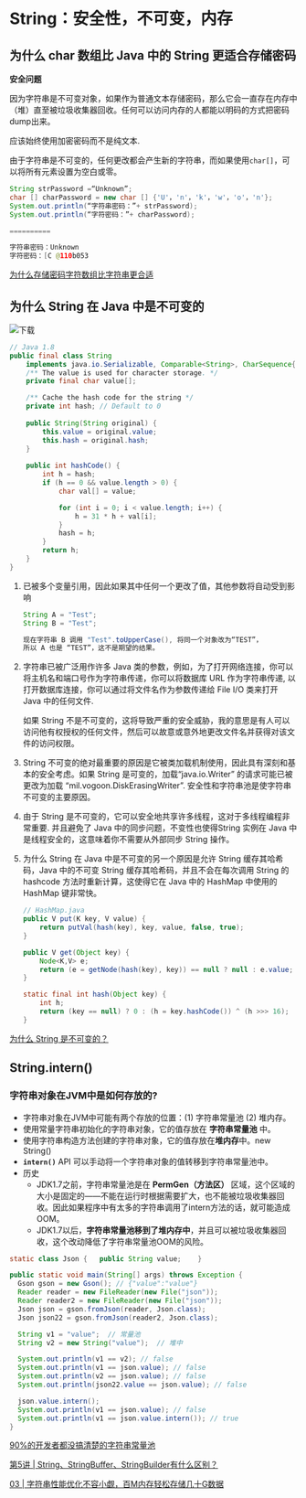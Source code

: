 # String：安全性，不可变，内存

## 为什么 char 数组比 Java 中的 String 更适合存储密码

**安全问题**

因为字符串是不可变对象，如果作为普通文本存储密码，那么它会一直存在内存中（堆）直至被垃圾收集器回收。任何可以访问内存的人都能以明码的方式把密码dump出来。

应该始终使用加密密码而不是纯文本.

由于字符串是不可变的，任何更改都会产生新的字符串，而如果使用`char[]`，可以将所有元素设置为空白或零。

```java
String strPassword =“Unknown”;
char [] charPassword = new char [] {'U'，'n'，'k'，'w'，'o'，'n'};
System.out.println(“字符串密码：”+ strPassword);
System.out.println(“字符密码：”+ charPassword);

==========

字符串密码：Unknown
字符密码：[C @110b053
```

[为什么存储密码字符数组比字符串更合适](https://blog.csdn.net/x_iya/article/details/80086995)



## 为什么 String 在 Java 中是不可变的

![下载](https://gitee.com/liuw5367/resource/raw/master/img/下载.jpg)

```java
// Java 1.8
public final class String
    implements java.io.Serializable, Comparable<String>, CharSequence{
    /** The value is used for character storage. */
    private final char value[];

    /** Cache the hash code for the string */
    private int hash; // Default to 0
    
    public String(String original) {
        this.value = original.value;
        this.hash = original.hash;
    }
    
    public int hashCode() {
        int h = hash;
        if (h == 0 && value.length > 0) {
            char val[] = value;

            for (int i = 0; i < value.length; i++) {
                h = 31 * h + val[i];
            }
            hash = h;
        }
        return h;
    }
}
```

1. 已被多个变量引用，因此如果其中任何一个更改了值，其他参数将自动受到影响

   ```java
   String A = "Test";
   String B = "Test";
   
   现在字符串 B 调用 "Test".toUpperCase(), 将同一个对象改为“TEST”，
   所以 A 也是 “TEST”，这不是期望的结果。
   ```

2. 字符串已被广泛用作许多 Java 类的参数，例如，为了打开网络连接，你可以将主机名和端口号作为字符串传递，你可以将数据库 URL 作为字符串传递, 以打开数据库连接，你可以通过将文件名作为参数传递给 File I/O 类来打开 Java 中的任何文件.

   如果 String 不是不可变的，这将导致严重的安全威胁，我的意思是有人可以访问他有权授权的任何文件，然后可以故意或意外地更改文件名并获得对该文件的访问权限。

3. String 不可变的绝对最重要的原因是它被类加载机制使用，因此具有深刻和基本的安全考虑。如果 String 是可变的，加载“java.io.Writer” 的请求可能已被更改为加载 “mil.vogoon.DiskErasingWriter”. 安全性和字符串池是使字符串不可变的主要原因。

4. 由于 String 是不可变的，它可以安全地共享许多线程，这对于多线程编程非常重要. 并且避免了 Java 中的同步问题，不变性也使得String 实例在 Java 中是线程安全的，这意味着你不需要从外部同步 String 操作。

5. 为什么 String 在 Java 中是不可变的另一个原因是允许 String 缓存其哈希码，Java 中的不可变 String 缓存其哈希码，并且不会在每次调用 String 的 hashcode 方法时重新计算，这使得它在 Java 中的 HashMap 中使用的 HashMap 键非常快。

   ```java
   // HashMap.java
   public V put(K key, V value) {
       return putVal(hash(key), key, value, false, true);
   }
   
   public V get(Object key) {
       Node<K,V> e;
       return (e = getNode(hash(key), key)) == null ? null : e.value;
   }
   
   static final int hash(Object key) {
       int h;
       return (key == null) ? 0 : (h = key.hashCode()) ^ (h >>> 16);
   }
   ```

[为什么 String 是不可变的？](https://mp.weixin.qq.com/s?__biz=MzI3ODcxMzQzMw==&mid=2247493546&idx=2&sn=b53d3f2c8edeb81e8e79f4123e051b55&chksm=eb50629cdc27eb8ae52edd72e0b6bda617d8670b601e154957c0dff0044381fe2ea40ff971c9&scene=21#wechat_redirect)

## String.intern()

### 字符串对象在JVM中是如何存放的?

- 字符串对象在JVM中可能有两个存放的位置：(1) 字符串常量池 (2) 堆内存。
- 使用常量字符串初始化的字符串对象，它的值存放在 **字符串常量池** 中。
- 使用字符串构造方法创建的字符串对象，它的值存放在**堆内存**中。new String()
- **`intern()`** API 可以手动将一个字符串对象的值转移到字符串常量池中。
- 历史
  - JDK1.7之前，字符串常量池是在 **PermGen（方法区）** 区域，这个区域的大小是固定的——不能在运行时根据需要扩大，也不能被垃圾收集器回收。因此如果程序中有太多的字符串调用了intern方法的话，就可能造成OOM。
  - JDK1.7以后，**字符串常量池移到了堆内存中**，并且可以被垃圾收集器回收，这个改动降低了字符串常量池OOM的风险。

```java
static class Json {   public String value;    }

public static void main(String[] args) throws Exception {
  Gson gson = new Gson(); // {"value":"value"}
  Reader reader = new FileReader(new File("json"));
  Reader reader2 = new FileReader(new File("json"));
  Json json = gson.fromJson(reader, Json.class);
  Json json22 = gson.fromJson(reader2, Json.class);

  String v1 = "value";  // 常量池
  String v2 = new String("value");  // 堆中

  System.out.println(v1 == v2); // false
  System.out.println(v1 == json.value); // false
  System.out.println(v2 == json.value); // false
  System.out.println(json22.value == json.value); // false

  json.value.intern();
  System.out.println(v1 == json.value); // false
  System.out.println(v1 == json.value.intern()); // true
}
```

[90%的开发者都没搞清楚的字符串常量池](https://www.cnblogs.com/fengzheng/p/12782844.html)



[第5讲 | String、StringBuffer、StringBuilder有什么区别？](https://time.geekbang.org/column/article/7349)

[03 | 字符串性能优化不容小觑，百M内存轻松存储几十G数据](https://time.geekbang.org/column/article/97215)

